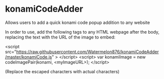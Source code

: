 # konamiCodeAdder
Allows users to add a quick konami code popup addition to any website

In order to use, add the following tags to any HTML webpage after the body, replacing the text <myImageURL> with the URL of the image to embed:

&lt;script src=&quot;https://raw.githubusercontent.com/Watermelon876/konamiCodeAdder/master/konamiCode.js&quot; &gt; &lt;/script&gt;
&lt;script&gt;
var konamiImage = new codeImagePair(konami, &lt;myImageURL&gt;);
&lt;/script&gt;

(Replace the escaped characters with actual characters)


